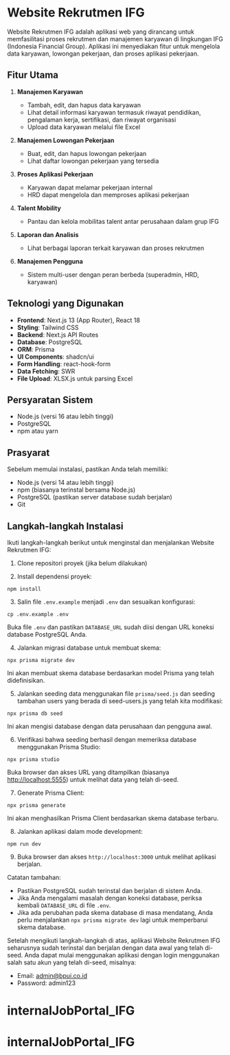 # Website Rekrutmen IFG

Website Rekrutmen IFG adalah aplikasi web yang dirancang untuk memfasilitasi proses rekrutmen dan manajemen karyawan di lingkungan IFG (Indonesia Financial Group). Aplikasi ini menyediakan fitur untuk mengelola data karyawan, lowongan pekerjaan, dan proses aplikasi pekerjaan.

## Fitur Utama

1. **Manajemen Karyawan**

   - Tambah, edit, dan hapus data karyawan
   - Lihat detail informasi karyawan termasuk riwayat pendidikan, pengalaman kerja, sertifikasi, dan riwayat organisasi
   - Upload data karyawan melalui file Excel

2. **Manajemen Lowongan Pekerjaan**

   - Buat, edit, dan hapus lowongan pekerjaan
   - Lihat daftar lowongan pekerjaan yang tersedia

3. **Proses Aplikasi Pekerjaan**

   - Karyawan dapat melamar pekerjaan internal
   - HRD dapat mengelola dan memproses aplikasi pekerjaan

4. **Talent Mobility**

   - Pantau dan kelola mobilitas talent antar perusahaan dalam grup IFG

5. **Laporan dan Analisis**

   - Lihat berbagai laporan terkait karyawan dan proses rekrutmen

6. **Manajemen Pengguna**
   - Sistem multi-user dengan peran berbeda (superadmin, HRD, karyawan)

## Teknologi yang Digunakan

- **Frontend**: Next.js 13 (App Router), React 18
- **Styling**: Tailwind CSS
- **Backend**: Next.js API Routes
- **Database**: PostgreSQL
- **ORM**: Prisma
- **UI Components**: shadcn/ui
- **Form Handling**: react-hook-form
- **Data Fetching**: SWR
- **File Upload**: XLSX.js untuk parsing Excel

## Persyaratan Sistem

- Node.js (versi 16 atau lebih tinggi)
- PostgreSQL
- npm atau yarn

## Prasyarat

Sebelum memulai instalasi, pastikan Anda telah memiliki:

- Node.js (versi 14 atau lebih tinggi)
- npm (biasanya terinstal bersama Node.js)
- PostgreSQL (pastikan server database sudah berjalan)
- Git

## Langkah-langkah Instalasi

Ikuti langkah-langkah berikut untuk menginstal dan menjalankan Website Rekrutmen IFG:

1. Clone repositori proyek (jika belum dilakukan)

2. Install dependensi proyek:

```plaintext
npm install
```

3. Salin file `.env.example` menjadi `.env` dan sesuaikan konfigurasi:

```plaintext
cp .env.example .env
```

Buka file `.env` dan pastikan `DATABASE_URL` sudah diisi dengan URL koneksi database PostgreSQL Anda.

4. Jalankan migrasi database untuk membuat skema:

```plaintext
npx prisma migrate dev
```

Ini akan membuat skema database berdasarkan model Prisma yang telah didefinisikan.

5. Jalankan seeding data menggunakan file `prisma/seed.js` dan seeding tambahan users yang berada di seed-users.js yang telah kita modifikasi:

```plaintext
npx prisma db seed
```

Ini akan mengisi database dengan data perusahaan dan pengguna awal.

6. Verifikasi bahwa seeding berhasil dengan memeriksa database menggunakan Prisma Studio:

```plaintext
npx prisma studio
```

Buka browser dan akses URL yang ditampilkan (biasanya [http://localhost:5555](http://localhost:5555)) untuk melihat data yang telah di-seed.

7. Generate Prisma Client:

```plaintext
npx prisma generate
```

Ini akan menghasilkan Prisma Client berdasarkan skema database terbaru.

8. Jalankan aplikasi dalam mode development:

```plaintext
npm run dev
```

9. Buka browser dan akses `http://localhost:3000` untuk melihat aplikasi berjalan.

Catatan tambahan:

- Pastikan PostgreSQL sudah terinstal dan berjalan di sistem Anda.
- Jika Anda mengalami masalah dengan koneksi database, periksa kembali `DATABASE_URL` di file `.env`.
- Jika ada perubahan pada skema database di masa mendatang, Anda perlu menjalankan `npx prisma migrate dev` lagi untuk memperbarui skema database.

Setelah mengikuti langkah-langkah di atas, aplikasi Website Rekrutmen IFG seharusnya sudah terinstal dan berjalan dengan data awal yang telah di-seed. Anda dapat mulai menggunakan aplikasi dengan login menggunakan salah satu akun yang telah di-seed, misalnya:

- Email: [admin@bpui.co.id](mailto:admin@bpui.co.id)
- Password: admin123

# internalJobPortal_IFG
# internalJobPortal_IFG
